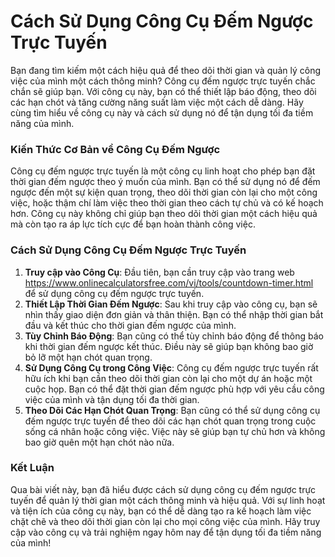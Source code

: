 Cách Sử Dụng Công Cụ Đếm Ngược Trực Tuyến
=========================================

Bạn đang tìm kiếm một cách hiệu quả để theo dõi thời gian và quản lý công việc của mình một cách thông minh? Công cụ đếm ngược trực tuyến chắc chắn sẽ giúp bạn. Với công cụ này, bạn có thể thiết lập báo động, theo dõi các hạn chót và tăng cường năng suất làm việc một cách dễ dàng. Hãy cùng tìm hiểu về công cụ này và cách sử dụng nó để tận dụng tối đa tiềm năng của mình.

### Kiến Thức Cơ Bản về Công Cụ Đếm Ngược

Công cụ đếm ngược trực tuyến là một công cụ linh hoạt cho phép bạn đặt thời gian đếm ngược theo ý muốn của mình. Bạn có thể sử dụng nó để đếm ngược đến một sự kiện quan trọng, theo dõi thời gian còn lại cho một công việc, hoặc thậm chí làm việc theo thời gian theo cách tự chủ và có kế hoạch hơn. Công cụ này không chỉ giúp bạn theo dõi thời gian một cách hiệu quả mà còn tạo ra áp lực tích cực để bạn hoàn thành công việc.

### Cách Sử Dụng Công Cụ Đếm Ngược Trực Tuyến

1. **Truy cập vào Công Cụ**: Đầu tiên, bạn cần truy cập vào trang web <https://www.onlinecalculatorsfree.com/vi/tools/countdown-timer.html> để sử dụng công cụ đếm ngược trực tuyến.
2. **Thiết Lập Thời Gian Đếm Ngược**: Sau khi truy cập vào công cụ, bạn sẽ nhìn thấy giao diện đơn giản và thân thiện. Bạn có thể nhập thời gian bắt đầu và kết thúc cho thời gian đếm ngược của mình.
3. **Tùy Chỉnh Báo Động**: Bạn cũng có thể tùy chỉnh báo động để thông báo khi thời gian đếm ngược kết thúc. Điều này sẽ giúp bạn không bao giờ bỏ lỡ một hạn chót quan trọng.
4. **Sử Dụng Công Cụ trong Công Việc**: Công cụ đếm ngược trực tuyến rất hữu ích khi bạn cần theo dõi thời gian còn lại cho một dự án hoặc một cuộc họp. Bạn có thể đặt thời gian đếm ngược phù hợp với yêu cầu công việc của mình và tận dụng tối đa thời gian.
5. **Theo Dõi Các Hạn Chót Quan Trọng**: Bạn cũng có thể sử dụng công cụ đếm ngược trực tuyến để theo dõi các hạn chót quan trọng trong cuộc sống cá nhân hoặc công việc. Việc này sẽ giúp bạn tự chủ hơn và không bao giờ quên một hạn chót nào nữa.

### Kết Luận

Qua bài viết này, bạn đã hiểu được cách sử dụng công cụ đếm ngược trực tuyến để quản lý thời gian một cách thông minh và hiệu quả. Với sự linh hoạt và tiện ích của công cụ này, bạn có thể dễ dàng tạo ra kế hoạch làm việc chặt chẽ và theo dõi thời gian còn lại cho mọi công việc của mình. Hãy truy cập vào công cụ và trải nghiệm ngay hôm nay để tận dụng tối đa tiềm năng của mình!